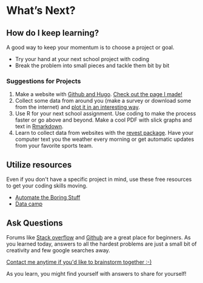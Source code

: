 # What’s Next?

## How do I keep learning?

A good way to keep your momentum is to choose a project or goal.
* Try your hand at your next school project with coding
* Break the problem into small pieces and tackle them bit by bit

### Suggestions for Projects

1. Make a website with [Github and Hugo](https://gohugo.io). [Check out the page I made!](https://alburycatalina.github.io/me/)
2. Collect some data from around you (make a survey or download some from the internet) and [plot it in an interesting way](https://www.r-graph-gallery.com). 
3. Use R for your next school assignment. Use coding to make the process faster or go above and beyond. Make a cool PDF with slick graphs and text in [Rmarkdown](https://rmarkdown.rstudio.com).
4. Learn to collect data from websites with the [revest package](https://blog.rstudio.com/2014/11/24/rvest-easy-web-scraping-with-r/). Have your computer text you the weather every morning or get automatic updates from your favorite sports team.


## Utilize resources

Even if you don't have a specific project in mind, use these free resources to get your coding skills moving. 

* [Automate the Boring Stuff](https://automatetheboringstuff.com)
* [Data camp](https://www.datacamp.com/home)

## Ask Questions

Forums like [Stack overflow](https://stackoverflow.com) and [Github](https://github.com) are a great place for beginners. As you learned today, answers to all the hardest problems are just a small bit of creativity and few google searches away.

[Contact me anytime if you'd like to brainstorm together :-) ](https://alburycatalina.github.io/me/)

As you learn, you might find yourself with answers to share for yourself!
